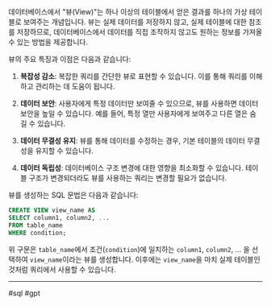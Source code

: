 데이터베이스에서 "뷰(View)"는 하나 이상의 테이블에서 얻은 결과를 하나의 가상 테이블로 보여주는 개념입니다. 뷰는 실제 데이터를 저장하지 않고, 실제 테이블에 대한 참조를 저장하므로, 데이터베이스에서 데이터를 직접 조작하지 않고도 원하는 정보를 가져올 수 있는 방법을 제공합니다.

뷰의 주요 특징과 이점은 다음과 같습니다:

1. **복잡성 감소**: 복잡한 쿼리를 간단한 뷰로 표현할 수 있습니다. 이를 통해 쿼리를 이해하고 관리하는 데 도움이 됩니다.
    
2. **데이터 보안**: 사용자에게 특정 데이터만 보여줄 수 있으므로, 뷰를 사용하면 데이터 보안을 높일 수 있습니다. 예를 들어, 특정 열만 사용자에게 보여주고 다른 열은 숨길 수 있습니다.
    
3. **데이터 무결성 유지**: 뷰를 통해 데이터를 수정하는 경우, 기본 테이블의 데이터 무결성을 유지할 수 있습니다.
    
4. **데이터 독립성**: 데이터베이스 구조 변경에 대한 영향을 최소화할 수 있습니다. 테이블 구조가 변경되더라도 뷰를 사용하는 쿼리는 변경할 필요가 없습니다.
    

뷰를 생성하는 SQL 문법은 다음과 같습니다:

```sql
CREATE VIEW view_name AS
SELECT column1, column2, ...
FROM table_name
WHERE condition;

```

위 구문은 `table_name`에서 조건(`condition`)에 일치하는 `column1`, `column2`, ... 을 선택하여 `view_name`이라는 뷰를 생성합니다. 이후에는 `view_name`을 마치 실제 테이블인 것처럼 쿼리에서 사용할 수 있습니다.

---
#sql #gpt 